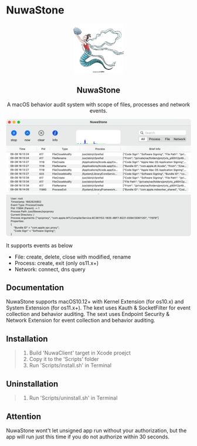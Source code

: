 # NuwaStone
<p align="center">
    <div align="center"><img src=https://raw.githubusercontent.com/ConradSun/NuwaStone/main/Docs/nuwa.png width=138  /></div>
    <h2 align="center">NuwaStone</h2>
    <div align="center">A macOS behavior audit system with scope of files, processes and network events.</div>
</p>

<p align="center"><img src="https://raw.githubusercontent.com/ConradSun/NuwaStone/main/Docs/NuwaStone.png"></p>

It supports events as below
- File: create, delete, close with modified, rename
- Process: create, exit (only os11.x+)
- Network: connect, dns query

## Documentation
NuwaStone supports macOS10.12+ with Kernel Extension (for os10.x) and System Extension (for os11.x+).
The kext uses Kauth & SocketFilter for event collection and behavior auditing.
The sext uses Endpoint Security & Network Extension for event collection and behavior auditing.

## Installation
>1. Build 'NuwaClient' target in Xcode proejct
>2. Copy it to the 'Scripts' folder
>3. Run 'Scripts/install.sh' in Terminal

## Uninstallation
>1. Run 'Scripts/uninstall.sh' in Terminal

## Attention
NuwaStone wont't let unsigned app run without your authorization, but the app will run just this time if you do not authorize within 30 seconds.